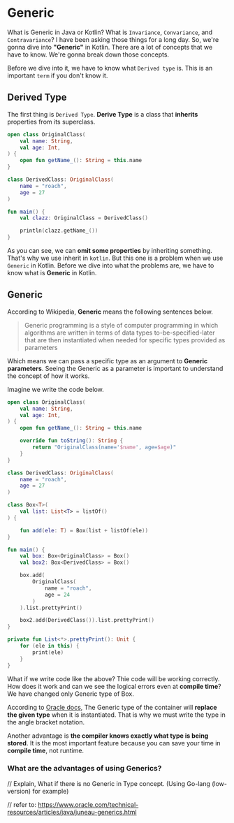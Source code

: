 # Generic

What is Generic in Java or Kotlin? What is `Invariance`, `Convariance`, and `Contravariance`? I have been asking those things for a long day. So, we're gonna dive into **"Generic"** in Kotlin. There are a lot of concepts that we have to know. We're gonna break down those concepts.

Before we dive into it, we have to know what `Derived type` is. This is an important `term` if you don't know it.

## Derived Type

The first thing is `Derived Type`. **Derive Type** is a class that **inherits** properties from its superclass.

```kotlin
open class OriginalClass(
    val name: String,
    val age: Int,
) {
    open fun getName_(): String = this.name
}

class DerivedClass: OriginalClass(
    name = "roach",
    age = 27
)

fun main() {
    val clazz: OriginalClass = DerivedClass()

    println(clazz.getName_())
}
```

As you can see, we can **omit some properties** by inheriting something. That's why we use inherit in `kotlin`. But this one is a problem when we use `Generic` in Kotlin. Before we dive into what the problems are, we have to know what is **Generic** in Kotlin.

## Generic

According to Wikipedia, **Generic** means the following sentences below.

> Generic programming is a style of computer programming in which algorithms are written in terms of data types to-be-specified-later that are then instantiated when needed for specific types provided as parameters

Which means we can pass a specific type as an argument to **Generic parameters**. Seeing the Generic as a parameter is important to understand the concept of how it works.

Imagine we write the code below.

```kotlin
open class OriginalClass(
    val name: String,
    val age: Int,
) {
    open fun getName_(): String = this.name

    override fun toString(): String {
        return "OriginalClass(name='$name', age=$age)"
    }
}

class DerivedClass: OriginalClass(
    name = "roach",
    age = 27
)

class Box<T>(
    val list: List<T> = listOf()
) {

    fun add(ele: T) = Box(list + listOf(ele))
}

fun main() {
    val box: Box<OriginalClass> = Box()
    val box2: Box<DerivedClass> = Box()

    box.add(
        OriginalClass(
            name = "roach",
            age = 24
        )
    ).list.prettyPrint()

    box2.add(DerivedClass()).list.prettyPrint()
}

private fun List<*>.prettyPrint(): Unit {
    for (ele in this) {
        print(ele)
    }
}
```

What if we write code like the above? Thie code will be working correctly. How does it work and can we see the logical errors even at **compile time**? We have changed only Generic type of Box.

According to [Oracle docs](https://www.oracle.com/technical-resources/articles/java/juneau-generics.html), The Generic type of the container will **replace the given type** when it is instantiated. That is why we must write the type in the angle bracket notation.

Another advantage is **the compiler knows exactly what type is being stored**. It is the most important feature because you can save your time in **compile time**, not runtime.

### What are the advantages of using Generics?

// Explain, What if there is no Generic in Type concept. (Using Go-lang (low-version) for example)

// refer to: https://www.oracle.com/technical-resources/articles/java/juneau-generics.html